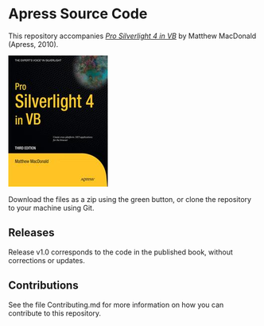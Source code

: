 # Apress Source Code

This repository accompanies [*Pro Silverlight 4 in VB*](http://www.apress.com/9781430235484) by Matthew MacDonald (Apress, 2010).

![Cover image](9781430235484.jpg)

Download the files as a zip using the green button, or clone the repository to your machine using Git.

## Releases

Release v1.0 corresponds to the code in the published book, without corrections or updates.

## Contributions

See the file Contributing.md for more information on how you can contribute to this repository.
